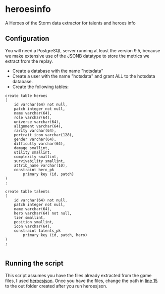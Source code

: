 # heroesinfo
A Heroes of the Storm data extractor for talents and heroes info

## Configuration
You will need a PostgreSQL server running at least the version 9.5, because we make extensive use of the JSONB datatype to store the metrics we extract from the replay.

- Create a database with the name "hotsdata"
- Create a user with the name "hotsdata" and grant ALL to the hotsdata database.
- Create the following tables:
```
create table heroes
(
	id varchar(64) not null,
	patch integer not null,
	name varchar(64),
	role varchar(64),
	universe varchar(64),
	alignment varchar(64),
	rarity varchar(64),
	portrait_icon varchar(128),
	gender varchar(64),
	difficulty varchar(64),
	damage smallint,
	utility smallint,
	complexity smallint,
	survivability smallint,
	attrib_name varchar(10),
	constraint hero_pk
		primary key (id, patch)
)
;

create table talents
(
	id varchar(64) not null,
	patch integer not null,
	name varchar(64),
	hero varchar(64) not null,
	tier smallint,
	position smallint,
	icon varchar(64),
	constraint talents_pk
		primary key (id, patch, hero)
)
;


```

## Running the script
This script assumes you have the files already extracted from the game files, I used [heroesjson](https://github.com/nydus/heroesjson).
Once you have the files, change the path in [line 15](https://github.com/crorella/heroesinfo/blob/master/heroesinfo.py#L15) to the out folder created after you run heroesjson.




